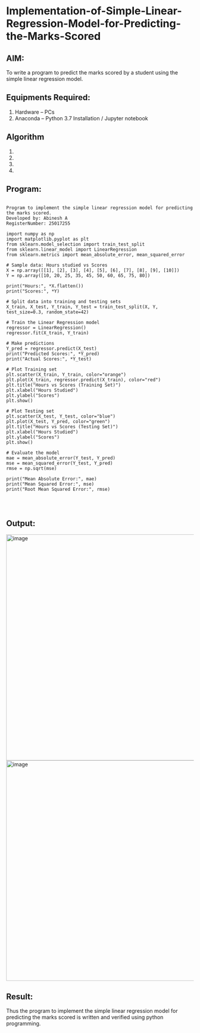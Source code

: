 # Implementation-of-Simple-Linear-Regression-Model-for-Predicting-the-Marks-Scored

## AIM:
To write a program to predict the marks scored by a student using the simple linear regression model.

## Equipments Required:
1. Hardware – PCs
2. Anaconda – Python 3.7 Installation / Jupyter notebook

## Algorithm
1. 
2. 
3. 
4. 

## Program:
```

Program to implement the simple linear regression model for predicting the marks scored.
Developed by: Abinesh A
RegisterNumber: 25017255

import numpy as np
import matplotlib.pyplot as plt
from sklearn.model_selection import train_test_split
from sklearn.linear_model import LinearRegression
from sklearn.metrics import mean_absolute_error, mean_squared_error

# Sample data: Hours studied vs Scores
X = np.array([[1], [2], [3], [4], [5], [6], [7], [8], [9], [10]])
Y = np.array([10, 20, 25, 35, 45, 50, 60, 65, 75, 80])

print("Hours:", *X.flatten())
print("Scores:", *Y)

# Split data into training and testing sets
X_train, X_test, Y_train, Y_test = train_test_split(X, Y, test_size=0.3, random_state=42)

# Train the Linear Regression model
regressor = LinearRegression()
regressor.fit(X_train, Y_train)

# Make predictions
Y_pred = regressor.predict(X_test)
print("Predicted Scores:", *Y_pred)
print("Actual Scores:", *Y_test)

# Plot Training set
plt.scatter(X_train, Y_train, color="orange")
plt.plot(X_train, regressor.predict(X_train), color="red")
plt.title("Hours vs Scores (Training Set)")
plt.xlabel("Hours Studied")
plt.ylabel("Scores")
plt.show()

# Plot Testing set
plt.scatter(X_test, Y_test, color="blue")
plt.plot(X_test, Y_pred, color="green")
plt.title("Hours vs Scores (Testing Set)")
plt.xlabel("Hours Studied")
plt.ylabel("Scores")
plt.show()

# Evaluate the model
mae = mean_absolute_error(Y_test, Y_pred)
mse = mean_squared_error(Y_test, Y_pred)
rmse = np.sqrt(mse)

print("Mean Absolute Error:", mae)
print("Mean Squared Error:", mse)
print("Root Mean Squared Error:", rmse)




```

## Output:
<img width="696" height="607" alt="image" src="https://github.com/user-attachments/assets/ecf77519-133a-407a-b763-db3ec23ddc6d" />
<img width="631" height="592" alt="image" src="https://github.com/user-attachments/assets/adfc0d64-10ff-4657-882f-b9e20c7dee3d" />




## Result:
Thus the program to implement the simple linear regression model for predicting the marks scored is written and verified using python programming.

